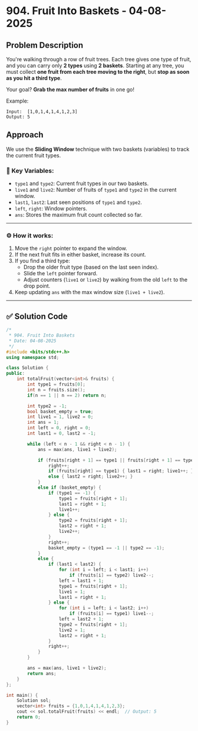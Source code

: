 # 904. Fruit Into Baskets - 04-08-2025

## Problem Description

You're walking through a row of fruit trees. Each tree gives one type of fruit, and you can carry only **2 types** using **2 baskets**. Starting at any tree, you must collect **one fruit from each tree moving to the right**, but **stop as soon as you hit a third type**.

Your goal? **Grab the max number of fruits** in one go!

Example:
```text
Input:  [1,0,1,4,1,4,1,2,3]  
Output: 5
```
## Approach

We use the **Sliding Window** technique with two baskets (variables) to track the current fruit types.

### 🔑 Key Variables:

- `type1` and `type2`: Current fruit types in our two baskets.
- `live1` and `live2`: Number of fruits of `type1` and `type2` in the current window.
- `last1`, `last2`: Last seen positions of `type1` and `type2`.
- `left`, `right`: Window pointers.
- `ans`: Stores the maximum fruit count collected so far.

---

### ⚙️ How it works:

1. Move the `right` pointer to expand the window.
2. If the next fruit fits in either basket, increase its count.
3. If you find a third type:
   - Drop the older fruit type (based on the last seen index).
   - Slide the `left` pointer forward.
   - Adjust counters (`live1` or `live2`) by walking from the old `left` to the drop point.
4. Keep updating `ans` with the max window size (`live1 + live2`).

---

## ✅ Solution Code
```cpp
/*
 * 904. Fruit Into Baskets
 * Date: 04-08-2025
 */
#include <bits/stdc++.h>
using namespace std;

class Solution {
public:
    int totalFruit(vector<int>& fruits) {
        int type1 = fruits[0];
        int n = fruits.size();
        if(n == 1 || n == 2) return n;

        int type2 = -1;
        bool basket_empty = true;
        int live1 = 1, live2 = 0;
        int ans = 1;
        int left = 0, right = 0;
        int last1 = 0, last2 = -1;

        while (left < n - 1 && right < n - 1) {
            ans = max(ans, live1 + live2);

            if (fruits[right + 1] == type1 || fruits[right + 1] == type2) {
                right++;
                if (fruits[right] == type1) { last1 = right; live1++; }
                else { last2 = right; live2++; }
            }
            else if (basket_empty) {
                if (type1 == -1) {
                    type1 = fruits[right + 1];
                    last1 = right + 1;
                    live1++;
                } else {
                    type2 = fruits[right + 1];
                    last2 = right + 1;
                    live2++;
                }
                right++;
                basket_empty = (type1 == -1 || type2 == -1);
            }
            else {
                if (last1 < last2) {
                    for (int i = left; i < last1; i++)
                        if (fruits[i] == type2) live2--;
                    left = last1 + 1;
                    type1 = fruits[right + 1];
                    live1 = 1;
                    last1 = right + 1;
                } else {
                    for (int i = left; i < last2; i++)
                        if (fruits[i] == type1) live1--;
                    left = last2 + 1;
                    type2 = fruits[right + 1];
                    live2 = 1;
                    last2 = right + 1;
                }
                right++;
            }
        }

        ans = max(ans, live1 + live2);
        return ans;
    }
};

int main() {
    Solution sol;
    vector<int> fruits = {1,0,1,4,1,4,1,2,3};
    cout << sol.totalFruit(fruits) << endl;  // Output: 5
    return 0;
}
```
